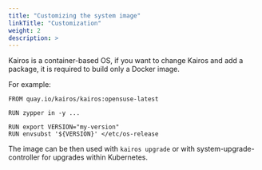 ```yaml
---
title: "Customizing the system image"
linkTitle: "Customization"
weight: 2
description: >
---
```


Kairos is a container-based OS, if you want to change Kairos and add a package, it is required to build only a Docker image.

For example:

```docker
FROM quay.io/kairos/kairos:opensuse-latest

RUN zypper in -y ...

RUN export VERSION="my-version"
RUN envsubst '${VERSION}' </etc/os-release
```

The image can be then used with `kairos upgrade` or with system-upgrade-controller for upgrades within Kubernetes.

